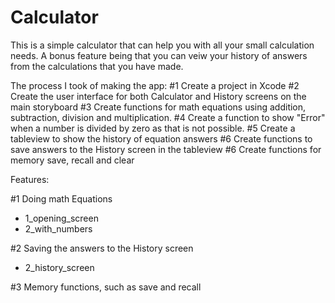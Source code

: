 # Calculator


This is a simple calculator that can help you with all your small calculation needs. A bonus feature being that you can veiw your history of answers from the calculations that you have made.

The process I took of making the app:
#1 Create a project in Xcode
#2 Create the user interface for both Calculator and History screens on the main storyboard
#3 Create functions for math equations using addition, subtraction, division and multiplication.
#4 Create a function to show "Error" when a number is divided by zero as that is not possible.
#5 Create a tableview to show the history of equation answers
#6 Create functions to save answers to the History screen in the tableview
#6 Create functions for memory save, recall and clear


Features:

#1 Doing math Equations
- 1_opening_screen
- 2_with_numbers

#2 Saving the answers to the History screen
- 2_history_screen

#3 Memory functions, such as save and recall
